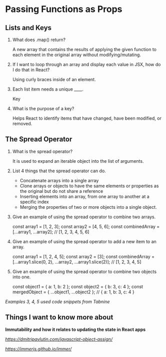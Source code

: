 # Passing Functions as Props

## Lists and Keys

1. What does .map() return?

    A new array that contains the results of applying the given function to each element in the original array without modifying/mutating. 

2. If I want to loop through an array and display each value in JSX, how do I do that in React?

    Using curly braces inside of an element.

3. Each list item needs a unique ____.

    Key

4. What is the purpose of a key?

    Helps React to identify items that have changed, have been modified, or removed.

## The Spread Operator

1. What is the spread operator?

    It is used to expand an iterable object into the list of arguments.

2. List 4 things that the spread operator can do.

    - Concatenate arrays into a single array
    - Clone arrays or objects to have the same elements or properties as the original but do not share a reference
    - Inserting elements into an array, from one array to another at a specific index
    - Merging the properties of two or more objects into a single object.

3. Give an example of using the spread operator to combine two arrays.

    const array1 = [1, 2, 3];
    const array2 = [4, 5, 6];
    const combinedArray = [...array1, ...array2]; // [1, 2, 3, 4, 5, 6]

4. Give an example of using the spread operator to add a new item to an array.

    const array1 = [1, 2, 4, 5];
    const array2 = [3];
    const combinedArray = [...array1.slice(0, 2), ...array2, ...array1.slice(2)]; // [1, 2, 3, 4, 5]

5. Give an example of using the spread operator to combine two objects into one.

    const object1 = { a: 1, b: 2 };
    const object2 = { b: 3, c: 4 };
    const mergedObject = { ...object1, ...object2 }; // { a: 1, b: 3, c: 4 }

*Examples 3, 4, 5 used code snippets from Tabnine*

## Things I want to know more about

**Immutability and how it relates to updating the state in React apps**

*https://dmitripavlutin.com/javascript-object-assign/*

*https://immerjs.github.io/immer/*